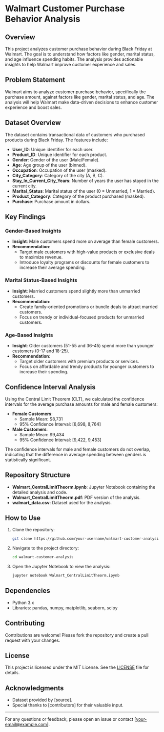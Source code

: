 # Walmart Customer Purchase Behavior Analysis

## Overview
This project analyzes customer purchase behavior during Black Friday at Walmart. The goal is to understand how factors like gender, marital status, and age influence spending habits. The analysis provides actionable insights to help Walmart improve customer experience and sales.

## Problem Statement
Walmart aims to analyze customer purchase behavior, specifically the purchase amount, against factors like gender, marital status, and age. The analysis will help Walmart make data-driven decisions to enhance customer experience and boost sales.

## Dataset Overview
The dataset contains transactional data of customers who purchased products during Black Friday. The features include:
- **User_ID**: Unique identifier for each user.
- **Product_ID**: Unique identifier for each product.
- **Gender**: Gender of the user (Male/Female).
- **Age**: Age group of the user (binned).
- **Occupation**: Occupation of the user (masked).
- **City_Category**: Category of the city (A, B, C).
- **Stay_In_Current_City_Years**: Number of years the user has stayed in the current city.
- **Marital_Status**: Marital status of the user (0 = Unmarried, 1 = Married).
- **Product_Category**: Category of the product purchased (masked).
- **Purchase**: Purchase amount in dollars.

## Key Findings
### Gender-Based Insights
- **Insight**: Male customers spend more on average than female customers.
- **Recommendation**:
  - Target male customers with high-value products or exclusive deals to maximize revenue.
  - Introduce loyalty programs or discounts for female customers to increase their average spending.

### Marital Status-Based Insights
- **Insight**: Married customers spend slightly more than unmarried customers.
- **Recommendation**:
  - Create family-oriented promotions or bundle deals to attract married customers.
  - Focus on trendy or individual-focused products for unmarried customers.

### Age-Based Insights
- **Insight**: Older customers (51-55 and 36-45) spend more than younger customers (0-17 and 18-25).
- **Recommendation**:
  - Target older customers with premium products or services.
  - Focus on affordable and trendy products for younger customers to increase their spending.

## Confidence Interval Analysis
Using the Central Limit Theorem (CLT), we calculated the confidence intervals for the average purchase amounts for male and female customers:
- **Female Customers**:
  - Sample Mean: $8,731
  - 95% Confidence Interval: [8,698, 8,764]
- **Male Customers**:
  - Sample Mean: $9,434
  - 95% Confidence Interval: [9,422, 9,453]

The confidence intervals for male and female customers do not overlap, indicating that the difference in average spending between genders is statistically significant.

## Repository Structure
- **Walmart_CentralLimitTheorm.ipynb**: Jupyter Notebook containing the detailed analysis and code.
- **Walmart_CentralLimitTheorm.pdf**: PDF version of the analysis.
- **walmart_data.csv**: Dataset used for the analysis.

## How to Use
1. Clone the repository:
   ```bash
   git clone https://github.com/your-username/walmart-customer-analysis.git
   ```
2. Navigate to the project directory:
   ```bash
   cd walmart-customer-analysis
   ```
3. Open the Jupyter Notebook to view the analysis:
   ```bash
   jupyter notebook Walmart_CentralLimitTheorm.ipynb
   ```

## Dependencies
- Python 3.x
- Libraries: pandas, numpy, matplotlib, seaborn, scipy

## Contributing
Contributions are welcome! Please fork the repository and create a pull request with your changes.

## License
This project is licensed under the MIT License. See the [LICENSE](LICENSE) file for details.

## Acknowledgments
- Dataset provided by [source].
- Special thanks to [contributors] for their valuable input.

---

For any questions or feedback, please open an issue or contact [your-email@example.com].
